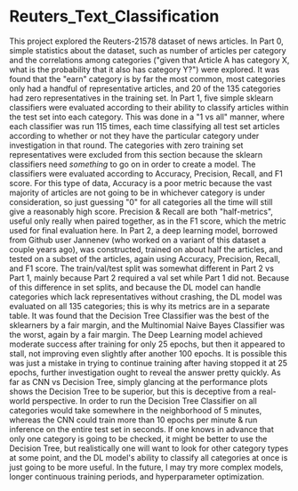 # Reuters_Text_Classification
This project explored the Reuters-21578 dataset of news articles.  In Part 0, simple statistics about the dataset, such as number of articles per category and the correlations among categories ("given that Article A has category X, what is the probability that it also has category Y?") were explored.  It was found that the "earn" category is by far the most common, most categories only had a handful of representative articles, and 20 of the 135 categories had zero representatives in the training set.
In Part 1, five simple sklearn classifiers were evaluated according to their ability to classify articles within the test set into each category.  This was done in a "1 vs all" manner, where each classifier was run 115 times, each time classifying all test set articles according to whether or not they have the particular category under investigation in that round.  The categories with zero training set representatives were excluded from this section because the sklearn classifiers need *something* to go on in order to create a model.  The classifiers were evaluated according to Accuracy, Precision, Recall, and F1 score.  For this type of data, Accuracy is a poor metric because the vast majority of articles are not going to be in whichever category is under consideration, so just guessing "0" for all categories all the time will still give a reasonably high score.  Precision & Recall are both "half-metrics", useful only really when paired together, as in the F1 score, which the metric used for final evaluation here.
In Part 2, a deep learning model, borrowed from Github user Jannenev (who worked on a variant of this dataset a couple years ago), was constructed, trained on about half the articles, and tested on a subset of the articles, again using Accuracy, Precision, Recall, and F1 score.  The train/val/test split was somewhat different in Part 2 vs Part 1, mainly because Part 2 required a val set while Part 1 did not.  Because of this difference in set splits, and because the DL model can handle categories which lack representatives without crashing, the DL model was evaluated on all 135 categories; this is why its metrics are in a separate table.
It was found that the Decision Tree Classifier was the best of the sklearners by a fair margin, and the Multinomial Naive Bayes Classifier was the worst, again by a fair margin.  The Deep Learning model achieved moderate success after training for only 25 epochs, but then it appeared to stall, not improving even slightly after another 100 epochs.  It is possible this was just a mistake in trying to continue training after having stopped it at 25 epochs, further investigation ought to reveal the answer pretty quickly.  As far as CNN vs Decision Tree, simply glancing at the performance plots shows the Decision Tree to be superior, but this is deceptive from a real-world perspective.  In order to run the Decision Tree Classifier on all categories would take somewhere in the neighborhood of 5 minutes, whereas the CNN could train more than 10 epochs per minute & run inference on the entire test set in seconds.  If one knows in advance that only one category is going to be checked, it might be better to use the Decision Tree, but realistically one will want to look for other category types at some point, and the DL model's ability to classify all categories at once is just going to be more useful.
In the future, I may try more complex models, longer continuous training periods, and hyperparameter optimization.  
